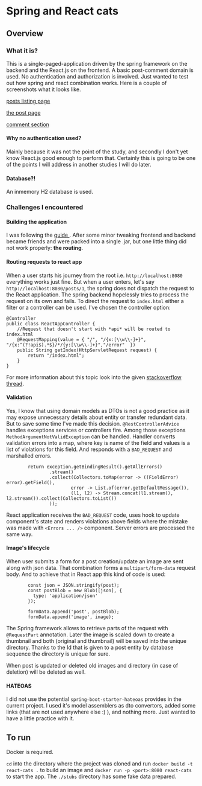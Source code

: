 # Spring and React cats 
## Overview
### What it is?
This is a single-paged-application driven by the spring framework on the backend and the React.js on the frontend.
A basic post-comment domain is used. No authentication and authorization is involved. Just wanted to test out 
how spring and react combination works. Here is a couple of screenshots what it looks like.

[posts listing page](./img1.png)

[the post page](./img2.png)

[comment section](./img3.png)
#### Why no authentication used? 
Mainly because it was not the point of the study, and secondly I don't yet know React.js good enough to perform that.
Certainly this is going to be one of the points I will address in another studies I will do later.
#### Database?!
An inmemory H2 database is used.
### Challenges I encountered
#### Building the application
I was following the [guide ](https://github.com/kantega/react-and-spring/blob/master/README.md).
After some minor tweaking frontend and backend became friends and were packed into a single .jar, but one little thing did not work properly: **the routing**.
#### Routing requests to react app
When a user starts his journey from the root i.e. ```http://localhost:8080``` everything works just fine.
But when a user enters, let's say ```http://localhost:8080/posts/1```, the spring does not dispatch the request to the React application.
The spring backend hopelessly tries to process the request on its own and fails. To direct the request to ```index.html``` either a filter or a controller can be used.
I've chosen the controller option:
```
@Controller
public class ReactAppController {
    //Request that doesn't start with *api* will be routed to index.html
    @RequestMapping(value = { "/", "/{x:[\\w\\-]+}", "/{x:^(?!api$).*$}/*/{y:[\\w\\-]+}","/error"  })
    public String getIndex(HttpServletRequest request) {
        return "/index.html";
    }
}
```
For more information about this topic look into the given [stackoverflow thread](https://stackoverflow.com/a/61589443/18308068).

#### Validation
Yes, I know that using domain models as DTOs is not a good practice as it may expose unnecessary details about entity or 
transfer redundant data. But to save some time I've made this decision.
``@RestControllerAdvice`` handles exceptions services or controllers fire. Among those exceptions ``MethodArgumentNotValidException``
can be handled. Handler converts validation errors into a map, where key is name of the field and values is a list of violations for this field. 
And responds with a `BAD_REQUEST` and marshalled errors.
```
        return exception.getBindingResult().getAllErrors()
                .stream()
                .collect(Collectors.toMap(error -> ((FieldError) error).getField(),
                        error -> List.of(error.getDefaultMessage()),
                        (l1, l2) -> Stream.concat(l1.stream(), l2.stream()).collect(Collectors.toList())
                ));
```
React application receives the `BAD_REQUEST` code, uses hook to update component's state 
and renders violations above fields where the mistake was made with ``<Errors ... />`` component. Server errors
are processed the same way.

#### Image's lifecycle
When user submits a form for a post creation/update an image are sent along with json data. That combination forms a `multipart/form-data` 
request body. And to achieve that in React app this kind of code is used:
```
        const json = JSON.stringify(post);
        const postBlob = new Blob([json], {
          type: 'application/json'
        });
    
        formData.append('post', postBlob);
        formData.append('image', image);
```

The Spring framework allows to retrieve parts of the request with `@RequestPart` annotation. Later the image is
scaled down to create a thumbnail and both (original and thumbnail) will be saved into the unique directory. Thanks to 
the Id that is given to a post entity by database sequence the directory is unique for sure.

When post is updated or deleted old images and directory (in case of deletion) will be deleted as well.

#### HATEOAS
I did not use the potential `spring-boot-starter-hateoas` provides in the current project. I used it's model assemblers
as dto convertors, added some links (that are not used anywhere else :) ), and nothing more. 
Just wanted to have a little practice with it.

## To run
Docker is required.

`cd` into the directory where the project was cloned and run
`docker build -t react-cats .` to build an image and `docker run -p <port>:8080 react-cats` to start the app.
The ```./stubs``` directory has some fake data prepared. 